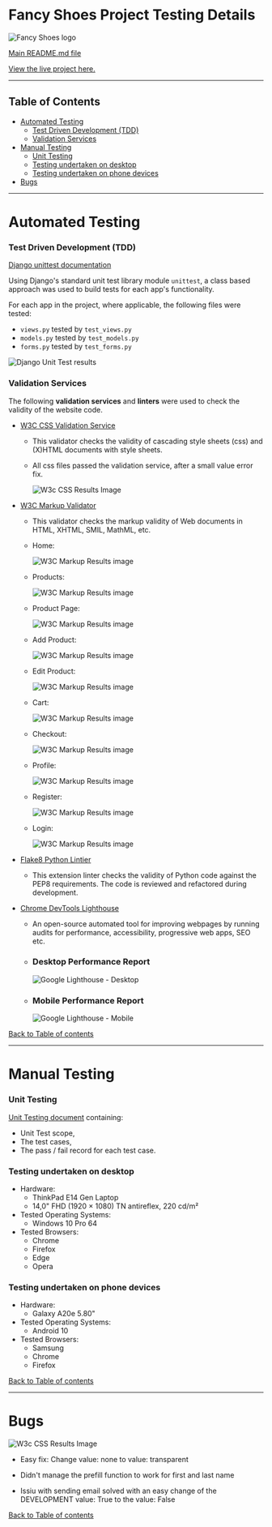 Fancy Shoes Project Testing Details
===

![Fancy Shoes logo](../Documentation/images/FancyShoes.png)

[Main README.md file](https://github.com/Puksrevolution/milestone-project-4/blob/main/README.md)

[View the live project here.](https://msp4-fancy-shoes.herokuapp.com/)

---
## Table of Contents ##

- [Automated Testing](#automated-testing)
  - [Test Driven Development (TDD)](#test-driven-development-(tdd))
  - [Validation Services](#validation-services)
- [Manual Testing](#manual-testing)
  - [Unit Testing](#unit-testing)
  - [Testing undertaken on desktop](#testing-undertaken-on-desktop)
  - [Testing undertaken on phone devices](#testing-undertaken-on-phone-devices)
- [Bugs](#bugs)
---


Automated Testing
===

### **Test Driven Development (TDD)**

[Django unittest documentation](https://docs.djangoproject.com/en/3.2/topics/testing/overview/)

Using Django's standard unit test library module `unittest`, a class based approach was used to build tests for each app's functionality.

For each app in the project, where applicable, the following files were tested:
  - `views.py` tested by `test_views.py`
  - `models.py` tested by `test_models.py`
  - `forms.py` tested by `test_forms.py`

![Django Unit Test results](../Documentation/testing/django_unit_test.png)

### **Validation Services**

The following **validation services** and **linters** were used to check the validity of the website code.

- [W3C CSS Validation Service](https://jigsaw.w3.org/css-validator/)
  - This validator checks the validity of cascading style sheets (css) and (X)HTML documents with style sheets.
  - All css files passed the validation service, after a small value error fix.

    ![W3c CSS Results Image](../Documentation/testing/w3c_base_css.png)

- [W3C Markup Validator](https://validator.w3.org/)
  - This validator checks the markup validity of Web documents in HTML, XHTML, SMIL, MathML, etc.

  - Home:

    ![W3C Markup Results image](../Documentation/testing/w3c_html_validation_home.png)

  - Products:

    ![W3C Markup Results image](../Documentation/testing/w3c_html_validation_products.png)

  - Product Page:

    ![W3C Markup Results image](../Documentation/testing/w3c_html_validation_products_page.png)

  - Add Product:

    ![W3C Markup Results image](../Documentation/testing/w3c_html_validation_add_products.png)

  - Edit Product:

    ![W3C Markup Results image](../Documentation/testing/w3c_html_validation_edit_products.png)

  - Cart:

    ![W3C Markup Results image](../Documentation/testing/w3c_html_validation_cart.png)

  - Checkout:

    ![W3C Markup Results image](../Documentation/testing/w3c_html_validation_checkout.png)

  - Profile:

    ![W3C Markup Results image](../Documentation/testing/w3c_html_validation_profile.png)

  - Register:

    ![W3C Markup Results image](../Documentation/testing/w3c_html_validation_signup.png)

  - Login:

    ![W3C Markup Results image](../Documentation/testing/w3c_html_validation_login.png)

- [Flake8 Python Lintier](http://pep8online.com/checkresult)
  - This extension linter checks the validity of Python code against the PEP8 requirements. The code is reviewed and refactored during development.

- [Chrome DevTools Lighthouse](https://developers.google.com/web/tools/lighthouse)
  - An open-source automated tool for improving webpages by running audits for performance, accessibility, progressive web apps, SEO etc.

  - ### **Desktop Performance Report**

      ![Google Lighthouse - Desktop](../Documentation/testing/lighthouse_desktop.png)    
  

  - ### **Mobile Performance Report**

    ![Google Lighthouse - Mobile](../Documentation/testing/lighthouse_mobile.png)

[Back to Table of contents](#table-of-contents)

---


Manual Testing
===

### **Unit Testing**
[Unit Testing document](https://github.com/Puksrevolution/milestone-project-4/blob/main/Documentation/testing/unit_test_case_log.pdf) containing:
- Unit Test scope,
- The test cases,
- The pass / fail record for each test case.

### **Testing undertaken on desktop**
- Hardware:
  - ThinkPad E14 Gen Laptop 
  - 14,0" FHD (1920 × 1080) TN antireflex, 220 cd/m²    
- Tested Operating Systems:
  - Windows 10 Pro 64
- Tested Browsers:
  - Chrome
  - Firefox
  - Edge
  - Opera    

### **Testing undertaken on phone devices**
- Hardware:
  - Galaxy A20e 5.80"
- Tested Operating Systems:    
  - Android 10
- Tested Browsers:
  - Samsung
  - Chrome
  - Firefox

[Back to Table of contents](#table-of-contents)

---


Bugs
===

![W3c CSS Results Image](../Documentation/testing/w3c_base_css_value_error.png)
- Easy fix: Change value: none to value: transparent

- Didn't manage the prefill function to work for first and last name

- Issiu with sending email solved with an easy change of the DEVELOPMENT value: True to the value: False


[Back to Table of contents](#table-of-contents)